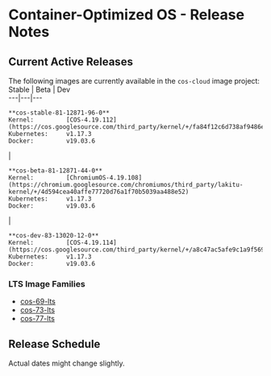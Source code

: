 #  Container-Optimized OS - Release Notes

##  Current Active Releases

The following images are currently available in the ` cos-cloud ` image
project:  Stable  |  Beta  |  Dev  
---|---|---  
      
    
    **cos-stable-81-12871-96-0**
    Kernel:         [COS-4.19.112](https://cos.googlesource.com/third_party/kernel/+/fa84f12c6d738af9486e69a006a57df923f9476a)
    Kubernetes:     v1.17.3
    Docker:         v19.03.6
    

|

    
    
    **cos-beta-81-12871-44-0**
    Kernel:         [ChromiumOS-4.19.108](https://chromium.googlesource.com/chromiumos/third_party/lakitu-kernel/+/4d594cea40affe77720d76a1f70b5039aa488e52)
    Kubernetes:     v1.17.3
    Docker:         v19.03.6
    

|

    
    
    **cos-dev-83-13020-12-0**
    Kernel:         [COS-4.19.114](https://cos.googlesource.com/third_party/kernel/+/a8c47ac5afe9c1a9f569b2caaa93b803a6c4d94b)
    Kubernetes:     v1.17.3
    Docker:         v19.03.6
      
  
###  LTS Image Families

  * [ cos-69-lts ](/container-optimized-os/docs/release-notes/m69)
  * [ cos-73-lts ](/container-optimized-os/docs/release-notes/m73)
  * [ cos-77-lts ](/container-optimized-os/docs/release-notes/m77)

##  Release Schedule

Actual dates might change slightly.

